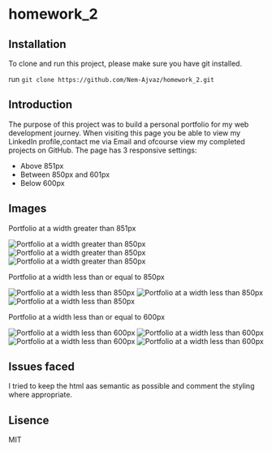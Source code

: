 # homework_2

## Installation

To clone and run this project, please make sure you have git installed.

run `git clone https://github.com/Nem-Ajvaz/homework_2.git`

## Introduction

The purpose of this project was to build a personal portfolio for my web development journey. When visiting this page you be able to view my LinkedIn profile,contact me via Email and ofcourse view my completed projects on GitHub. The page has 3 responsive settings:

- Above 851px
- Between 850px and 601px
- Below 600px

## Images

Portfolio at a width greater than 851px

![Portfolio at a width greater than 850px](/asset/images/screenshot/Greater_than_800px_1_of_3.png)
![Portfolio at a width greater than 850px](/asset/images/screenshot/Greater_than_800px_2_of_3.png)
![Portfolio at a width greater than 850px](/asset/images/screenshot/Greater_than_800px_3_of_3.png)

Portfolio at a width less than or equal to 850px

![Portfolio at a width less than 850px](/asset/images/screenshot/Less_than_851px_1_of_3.png)
![Portfolio at a width less than 850px](/asset/images/screenshot/Less_than_851px_2_of_3.png)
![Portfolio at a width less than 850px](/asset/images/screenshot/Less_than_851px_3_of_3.png)

Portfolio at a width less than or equal to 600px

![Portfolio at a width less than 600px](asset/images/screenshot/Less_than_601px_1_of_4.png)
![Portfolio at a width less than 600px](asset/images/screenshot/Less_than_601px_2_of_4.png)
![Portfolio at a width less than 600px](asset/images/screenshot/Less_than_601px_3_of_4.png)
![Portfolio at a width less than 600px](asset/images/screenshot/Less_than_601px_4_of_4.png)

## Issues faced

I tried to keep the html aas semantic as possible and comment the styling where appropriate.

## Lisence

MIT
